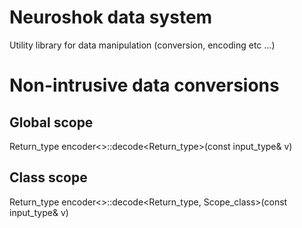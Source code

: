 # Neuroshok data system

Utility library for data manipulation (conversion, encoding etc ...)

# Non-intrusive data conversions
## Global scope
Return_type encoder<>::decode<Return_type>(const input_type& v)

## Class scope
Return_type encoder<>::decode<Return_type, Scope_class>(const input_type& v)